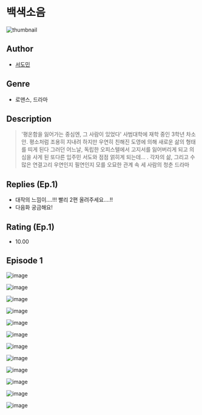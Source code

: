 # 백색소음
![thumbnail](https://image-comic.pstatic.net/user_contents_data/challenge_comic/2023/05/25/366494/upload_7004558002344911669_480x623.jpeg)

## Author
- [서도민](https://comic.naver.com/artistTitle?id=366494)

## Genre
- 로맨스, 드라마

## Description
> '평온함을 잃어가는 중심엔, 그 사람이 있었다' 사범대학에 재학 중인 3학년 차소안. 평소처럼 조용히 지내려 하지만 우연히 친해진 도영에 의해 새로운 삶의 형태를 띠게 된다 그러던 어느날, 독립한 오피스텔에서 고지서를 잃어버리게 되고 의심을 사게 된 또다른 입주민 서도와 점점 얽히게 되는데... . 각자의 삶, 그리고 수많은 연결고리 우연인지 필연인지 모를 오묘한 관계 속 세 사람의 청춘 드라마

## Replies (Ep.1)
- 대작의 느낌이....!!! 빨리 2편 올려주세요....!!
- 다음화 궁금해요!

## Rating (Ep.1)
- 10.00

## Episode 1
![image](https://image-comic.pstatic.net/user_contents_data/challenge_comic/2023/05/25/366494/upload_3472382387200144696.jpeg)

![image](https://image-comic.pstatic.net/user_contents_data/challenge_comic/2023/05/25/366494/upload_7161393247974275122.jpeg)

![image](https://image-comic.pstatic.net/user_contents_data/challenge_comic/2023/05/25/366494/upload_7221579393492334897.jpeg)

![image](https://image-comic.pstatic.net/user_contents_data/challenge_comic/2023/05/25/366494/upload_4121693288819471156.jpeg)

![image](https://image-comic.pstatic.net/user_contents_data/challenge_comic/2023/05/25/366494/upload_3631081308424583479.jpeg)

![image](https://image-comic.pstatic.net/user_contents_data/challenge_comic/2023/05/25/366494/upload_3617624382122570340.jpeg)

![image](https://image-comic.pstatic.net/user_contents_data/challenge_comic/2023/05/25/366494/upload_3558517939809367139.jpeg)

![image](https://image-comic.pstatic.net/user_contents_data/challenge_comic/2023/05/25/366494/upload_7293357930650416435.jpeg)

![image](https://image-comic.pstatic.net/user_contents_data/challenge_comic/2023/05/25/366494/upload_7017513543540423011.jpeg)

![image](https://image-comic.pstatic.net/user_contents_data/challenge_comic/2023/05/25/366494/upload_3832622877214335282.jpeg)

![image](https://image-comic.pstatic.net/user_contents_data/challenge_comic/2023/05/25/366494/upload_3486738517214127417.jpeg)

![image](https://image-comic.pstatic.net/user_contents_data/challenge_comic/2023/05/25/366494/upload_7016942700245431609.jpeg)
